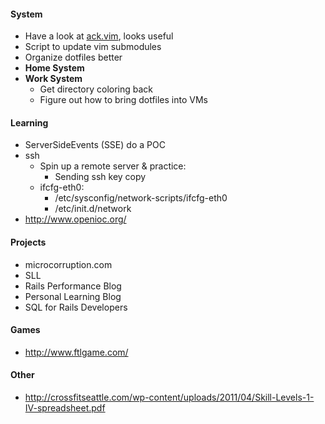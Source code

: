 
#### System

- Have a look at [ack.vim](https://github.com/mileszs/ack.vim), looks useful
- Script to update vim submodules
- Organize dotfiles better
- **Home System**
- **Work System**
  - Get directory coloring back
  - Figure out how to bring dotfiles into VMs

#### Learning

- ServerSideEvents (SSE) do a POC
- ssh
  - Spin up a remote server & practice:
    - Sending ssh key copy
  - ifcfg-eth0:
    - /etc/sysconfig/network-scripts/ifcfg-eth0
    - /etc/init.d/network
- http://www.openioc.org/

#### Projects

- microcorruption.com
- SLL
- Rails Performance Blog
- Personal Learning Blog
- SQL for Rails Developers

#### Games

- http://www.ftlgame.com/

#### Other

- http://crossfitseattle.com/wp-content/uploads/2011/04/Skill-Levels-1-IV-spreadsheet.pdf
